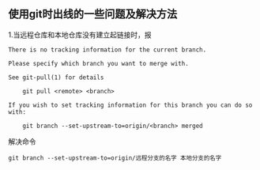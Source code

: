 ## 使用git时出线的一些问题及解决方法

1.当远程仓库和本地仓库没有建立起链接时，报
```
There is no tracking information for the current branch.

Please specify which branch you want to merge with.

See git-pull(1) for details

    git pull <remote> <branch>

If you wish to set tracking information for this branch you can do so with:

    git branch --set-upstream-to=origin/<branch> merged
```

解决命令
```
git branch --set-upstream-to=origin/远程分支的名字 本地分支的名字
```